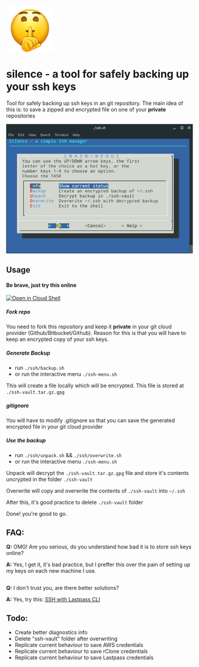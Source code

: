 ![silence](./shh.png)

# silence - a tool for safely backing up your ssh keys

Tool for safely backing up ssh keys in an git repository.
The main idea of this is: to save a zipped and encrypted file on one of your **private** repositories

![screenshot](./screenshot.png)

## Usage

#### Be brave, just try this online

[![Open in Cloud Shell](https://gstatic.com/cloudssh/images/open-btn.svg)](https://ssh.cloud.google.com/cloudshell/editor?cloudshell_git_repo=https%3A%2F%2Fgithub.com%2Fiosifv%2Fsilence&cloudshell_git_branch=master&cloudshell_print=%2Fcloud-shell-readme.txt&cloudshell_tutorial=%2Ftutorial.md)

##### Fork repo
You need to fork this repository and keep it **private** in your git cloud provider (Github/Bitbucket/Github). Reason for this is that you will have to keep an encrypted copy of your ssh keys.

##### Generate Backup

- run `./ssh/backup.sh`
- or run the interactive menu `./ssh-menu.sh`

This will create a file locally which will be encrypted. This file is stored at `./ssh-vault.tar.gz.gpg`

##### gitignore

You will have to modify .gitignore so that you can save the generated encrypted file in your git cloud provider

##### Use the backup

- run `./ssh/unpack.sh` && `./ssh/overwrite.sh`
- or run the interactive menu `./ssh-menu.sh`

Unpack will decrypt the `./ssh-vault.tar.gz.gpg` file and store it's contents uncrypted in the folder `./ssh-vault`

Overwrite will copy and overwrite the contents of `./ssh-vault` into `~/.ssh`

After this, it's good practice to delete `./ssh-vault` folder

Done! you're good to go.

## FAQ:

**Q:** OMG! Are you serious, do you understand how bad it is to store ssh keys online?

**A:** Yes, I get it, it's bad practice, but I preffer this over the pain of setting up my keys on each new machine I use.
##


**Q:** I don't trust you, are there better solutions?

**A:** Yes, try this: [SSH with Lastpass CLI](https://devopsheaven.com/ssh/security/lastpass/devops/2018/06/13/ssh-lastpass-cli.html)
##

## Todo:

- Create better diagnostics info
- Delete "ssh-vault" folder after overwriting
- Replicate current behaviour to save AWS credentials
- Replicate current behaviour to save rClone credentials
- Replicate current behaviour to save Lastpass credentials